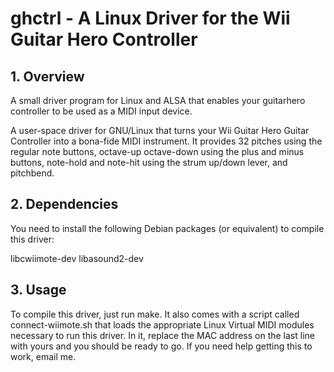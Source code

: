 # ghctrl - A Linux Driver for the Wii Guitar Hero Controller #

## 1. Overview ##

A small driver program for Linux and ALSA that enables your guitarhero controller to be used as a MIDI input device.

A user-space driver for GNU/Linux that turns your Wii Guitar Hero Guitar Controller into a bona-fide MIDI instrument. It provides 32 pitches using the regular note buttons, octave-up octave-down using the plus and minus buttons, note-hold and note-hit using the strum up/down lever, and pitchbend.

## 2. Dependencies ##

You need to install the following Debian packages (or equivalent) to compile this driver:

libcwiimote-dev
libasound2-dev

## 3. Usage ##

To compile this driver, just run make. It also comes with a script called connect-wiimote.sh that loads the appropriate Linux Virtual MIDI modules necessary to run this driver. In it, replace the MAC address on the last line with yours and you should be ready to go. If you need help getting this to work, email me.
